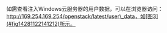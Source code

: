 如需查看注入Windows云服务器的用户数据，可以在浏览器访问：http://169.254.169.254/openstack/latest/user\_data，如[图3](#fig14281122141212)所示。
